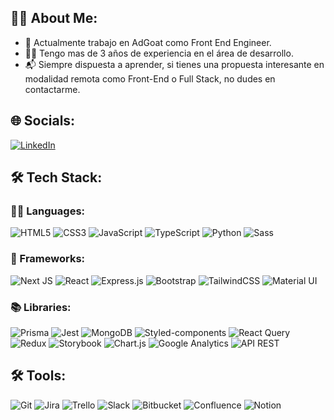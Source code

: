## 🧑‍💻 About Me:
- 💼 Actualmente trabajo en AdGoat como Front End Engineer.
- 👩‍💻 Tengo mas de 3 años de experiencia en el área de desarrollo.
- 📬 Siempre dispuesta a aprender, si tienes una propuesta interesante en modalidad remota como Front-End o Full Stack, no dudes en contactarme.

## 🌐 Socials:
[![LinkedIn](https://img.shields.io/badge/LinkedIn-%230077B5.svg?logo=linkedin&logoColor=white)](https://www.linkedin.com/in/andreahernandez29)

## 🛠 Tech Stack:

### 👨‍💻 Languages:
![HTML5](https://img.shields.io/badge/html5-%23E34F26.svg?style=for-the-badge&logo=html5&logoColor=white)
![CSS3](https://img.shields.io/badge/css3-%231572B6.svg?style=for-the-badge&logo=css3&logoColor=white)
![JavaScript](https://img.shields.io/badge/javascript-%23323330.svg?style=for-the-badge&logo=javascript&logoColor=%23F7DF1E)
![TypeScript](https://img.shields.io/badge/typescript-%23007ACC.svg?style=for-the-badge&logo=typescript&logoColor=white)
![Python](https://img.shields.io/badge/python-%2314354C.svg?style=for-the-badge&logo=python&logoColor=white)
![Sass](https://img.shields.io/badge/sass-%23CC6699.svg?style=for-the-badge&logo=sass&logoColor=white)

### 🚀 Frameworks:
![Next JS](https://img.shields.io/badge/next.js-%23000000.svg?style=for-the-badge&logo=nextdotjs&logoColor=white)
![React](https://img.shields.io/badge/react-%2320232a.svg?style=for-the-badge&logo=react&logoColor=%2361DAFB)
![Express.js](https://img.shields.io/badge/express.js-%23404d59.svg?style=for-the-badge&logo=express&logoColor=%2361DAFB)
![Bootstrap](https://img.shields.io/badge/bootstrap-%23563D7C.svg?style=for-the-badge&logo=bootstrap&logoColor=white)
![TailwindCSS](https://img.shields.io/badge/tailwindcss-%2338B2AC.svg?style=for-the-badge&logo=tailwind-css&logoColor=white)
![Material UI](https://img.shields.io/badge/material--ui-%230081CB.svg?style=for-the-badge&logo=material-ui&logoColor=white)

### 📚 Libraries:
![Prisma](https://img.shields.io/badge/prisma-%232D3748.svg?style=for-the-badge&logo=prisma&logoColor=white)
![Jest](https://img.shields.io/badge/jest-%23C21325.svg?style=for-the-badge&logo=jest&logoColor=white)
![MongoDB](https://img.shields.io/badge/mongodb-%2347A248.svg?style=for-the-badge&logo=mongodb&logoColor=white)
![Styled-components](https://img.shields.io/badge/styled--components-%23DB7093.svg?style=for-the-badge&logo=styled-components&logoColor=white)
![React Query](https://img.shields.io/badge/react--query-%23FF4154.svg?style=for-the-badge&logo=react-query&logoColor=white)
![Redux](https://img.shields.io/badge/redux-%23764ABC.svg?style=for-the-badge&logo=redux&logoColor=white)
![Storybook](https://img.shields.io/badge/storybook-%23FF4785.svg?style=for-the-badge&logo=storybook&logoColor=white)
![Chart.js](https://img.shields.io/badge/chart--js-%23FF6384.svg?style=for-the-badge&logo=chartdotjs&logoColor=white)
![Google Analytics](https://img.shields.io/badge/google--analytics-%23E37400.svg?style=for-the-badge&logo=google-analytics&logoColor=white)
![API REST](https://img.shields.io/badge/API--REST-%23000000.svg?style=for-the-badge)

## 🛠 Tools:
![Git](https://img.shields.io/badge/git-%23F05033.svg?style=for-the-badge&logo=git&logoColor=white)
![Jira](https://img.shields.io/badge/jira-%230A0FFF.svg?style=for-the-badge&logo=jira&logoColor=white)
![Trello](https://img.shields.io/badge/trello-%23026AA7.svg?style=for-the-badge&logo=trello&logoColor=white)
![Slack](https://img.shields.io/badge/slack-%234A154B.svg?style=for-the-badge&logo=slack&logoColor=white)
![Bitbucket](https://img.shields.io/badge/bitbucket-%230047B3.svg?style=for-the-badge&logo=bitbucket&logoColor=white)
![Confluence](https://img.shields.io/badge/confluence-%23172BF4.svg?style=for-the-badge&logo=confluence&logoColor=white)
![Notion](https://img.shields.io/badge/notion-%23000000.svg?style=for-the-badge&logo=notion&logoColor=white)